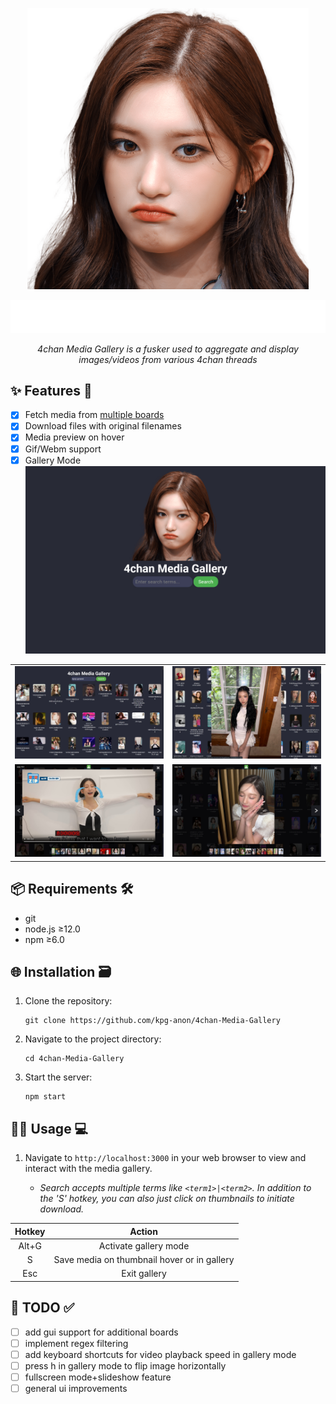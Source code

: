 <p align="center">
  <img src="/public/logo.png?raw=true" width="450" alt="😭😭😭">
</p>
<p align="center">
  <img src="/previews/banner.png?raw=true" width="700" alt="😭😭😭">
</p>
<p align="center">
  <em>4chan Media Gallery is a fusker used to aggregate and display images/videos from various 4chan threads</em>
</p>

## ✨ Features 🚀
- [x] Fetch media from [multiple boards](https://github.com/kpg-anon/4chan-Media-Gallery/blob/main/server.js#L20 "*only mu and trash supported by default")
- [x] Download files with original filenames
- [x] Media preview on hover
- [x] Gif/Webm support
- [x] Gallery Mode
  <img src="/previews/homepage.jpg?raw=true" alt="Homepage">
</p>

| | |
|:-------------------------:|:-------------------------:|
| ![Search Page](/previews/searchpage.jpg?raw=true "Search Page") | ![Image Hover](/previews/imagehover.jpg?raw=true "Image Hover") |
| ![Video Preview](/previews/videopreview.jpg?raw=true "Video Preview") | ![Gallery Mode](/previews/gallerymode.jpg?raw=true "Gallery Mode") |

## 📦 Requirements 🛠️
- git
- node.js ≥12.0
- npm ≥6.0

## 🌐 Installation 🗃
1. Clone the repository:
    ```
    git clone https://github.com/kpg-anon/4chan-Media-Gallery
    ```

2. Navigate to the project directory:
    ```
    cd 4chan-Media-Gallery
    ```

3. Start the server:
	```
	npm start
	```
## 🧑‍💻 Usage 💻
1. Navigate to `http://localhost:3000` in your web browser to view and interact with the media gallery. 

    * *Search accepts multiple terms like `<term1>|<term2>`. In addition to the 'S' hotkey, you can also just click on thumbnails to initiate download.*

| Hotkey |                 Action                 |
|:------:|:--------------------------------------:|
| Alt+G  | Activate gallery mode                  |
| S      | Save media on thumbnail hover or in gallery      |
| Esc    | Exit gallery                           |

## 📝 TODO ✅

- [ ] add gui support for additional boards
- [ ] implement regex filtering 
- [ ] add keyboard shortcuts for video playback speed in gallery mode
- [ ] press h in gallery mode to flip image horizontally
- [ ] fullscreen mode+slideshow feature
- [ ] general ui improvements